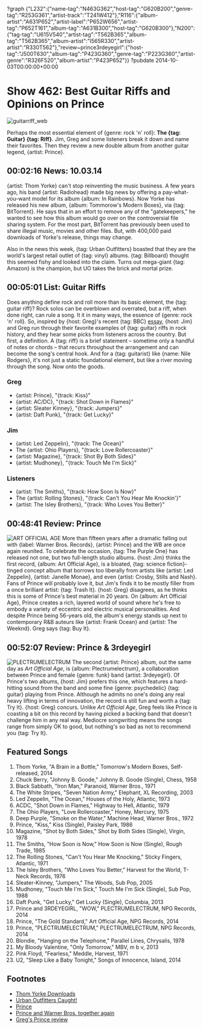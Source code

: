 ?graph {"L232":{"name-tag":"N463G362","host-tag":"G620B200","genre-tag":"R253G361","artist-track":"T241W412"},"R116":{"album-artist":"A631P652","artist-label":"P652W656","artist-tag":"P652T161","album-tag":"A631B300","host-tag":"G620B300"},"N200":{"tag-tag":"U615V540","artist-tag":"T562B365","album-tag":"T562B365","album-artist":"I565R330","artist-artist":"R330T562"},"review~prince3rdeyegirl":{"host-tag":"J500T630","album-tag":"P423G360","genre-tag":"P223G360","artist-genre":"R326F520","album-artist":"P423P652"}}
?pubdate 2014-10-03T00:00:00+00:00

# Show 462: Best Guitar Riffs and Opinions on Prince
![guitarriff_web](http://static.soundopinions.org/images/2014/guitarriff_web.jpg)

Perhaps the most essential element of {genre: rock 'n' roll}: **The {tag: Guitar} {tag: Riff}**. Jim, Greg and some listeners break it down and name their favorites. Then they review a new double album from another guitar legend, {artist: Prince}. 


## 00:02:16 News: 10.03.14
{artist: Thom Yorke} can't stop reinventing the music business. A few years ago, his band {artist: Radiohead} made big news by offering a pay-what-you-want model for its album {album: In Rainbows}. Now Yorke has released his new album, {album: Tommorow's Modern Boxes}, via {tag: BitTorrent}. He says that in an effort to remove any of the "gatekeepers," he wanted to see how this album would go over on the controversial file sharing system.  For the most part, BitTorrent has previously been used to share illegal music, movies and other files. But, with 400,000 paid downloads of Yorke's release, things may change.  

Also in the news this week, {tag: Urban Outfitters} boasted that they are the world's largest retail outlet of {tag: vinyl} albums. {tag: Billboard} thought this seemed fishy and looked into the claim. Turns out mega-giant {tag: Amazon} is the champion, but UO takes the brick and mortal prize.  


## 00:05:01 List: Guitar Riffs
Does anything define rock and roll more than its basic element, the {tag: guitar riff}? Rock solos can be overblown and overrated, but a riff, when done right, can rule a song. It it in many ways, the essence of {genre: rock 'n' roll}. So, inspired by {host: Greg}'s recent {tag: BBC} [essay](http://www.bbc.com/culture/story/20140804-what-is-the-greatest-guitar-riff), {host: Jim} and Greg run through their favorite examples of {tag: guitar} riffs in rock history, and they hear some picks from listeners across the country. But first, a definition. A {tag: riff} is a brief statement – sometime only a handful of notes or chords – that recurs throughout the arrangement and can become the song's central hook. And for a {tag: guitarist} like {name: Nile Rodgers}, it's not just a static foundational element, but like a river moving through the song. Now onto the goods.

### Greg
- {artist: Prince}, "{track: Kiss}"
- {artist: AC/DC}, "{track: Shot Down in Flames}"
- {artist: Sleater Kinney}, "{track: Jumpers}"
- {artist: Daft Punk}, "{track: Get Lucky}"

### Jim
- {artist: Led Zeppelin}, "{track: The Ocean}"
- The {artist: Ohio Players}, "{track: Love Rollercoaster}"
- {artist: Magazine}, "{track: Shot By Both Sides}"
- {artist: Mudhoney}, "{track: Touch Me I'm Sick}"

### Listeners
- {artist: The Smiths}, "{track: How Soon Is Now}"
- The {artist: Rolling Stones}, "{track: Can't You Hear Me Knockin'}"
- {artist: The Isley Brothers}, "{track: Who Loves You Better}"

## 00:48:41 Review: Prince
![ART OFFICIAL AGE](http://is3.mzstatic.com/image/thumb/Music3/v4/c8/24/73/c82473a6-ea93-e868-f750-d7daae13df96/source/600x600bb.jpg "155814/911631220")
More than fifteen years after a dramatic falling out with {label: Warner Bros. Records}, {artist: Prince} and the WB are once again reunited. To celebrate the occasion, {tag: The Purple One} has released not one, but two full-length studio albums. {host: Jim} thinks the first record, {album: Art Official Age}, is a bloated, {tag: science fiction}-tinged concept album that borrows too liberally from artists like {artist: Led Zeppelin}, {artist: Janelle Monae}, and even {artist: Crosby, Stills and Nash}. Fans of Prince will probably love it, but Jim's finds it to be mostly filler from a once brilliant artist: {tag: Trash It}. {host: Greg} disagrees, as he thinks this is some of Prince's best material in 20 years. On {album: Art Official Age}, Prince creates a rich, layered world of sound where he's free to embody a variety of eccentric and electric musical personalities. And despite Prince being 56-years old, the album's energy stands up next to contemporary R&B auteurs like {artist: Frank Ocean} and {artist: The Weeknd}. Greg says {tag: Buy It}.

## 00:52:07 Review: Prince & 3rdeyegirl
![PLECTRUMELECTRUM](http://is5.mzstatic.com/image/thumb/Music3/v4/c3/f6/17/c3f61759-c3c1-efcc-9efd-8cc77cd19ab3/source/600x600bb.jpg "155814/911632119")
The second {artist: Prince} album, out the same day as *Art Official Age*, is {album: Plectrumelectrum}, a collaboration between Prince and female {genre: funk} band {artist: 3rdeyegirl}. Of Prince's two albums, {host: Jim} prefers this one, which features a hard-hitting sound from the band and some fine {genre: psychedelic} {tag: guitar} playing from Prince. Although he admits no one's doing any real heavy lifting in terms of innovation, the record is still fun and worth a {tag: Try It}. {host: Greg} concurs. Unlike *Art Official Age*, Greg feels like Prince is coasting a bit on this record by having picked a backing band that doesn't challenge him in any real way. Mediocre songwriting means the songs range from simply OK to good, but nothing's so bad as not to recommend you {tag: Try It}. 


## Featured Songs
1. Thom Yorke, "A Brain in a Bottle," Tomorrow's Modern Boxes, Self-released, 2014 
1. Chuck Berry, "Johnny B. Goode," Johnny B. Goode (Single), Chess, 1958
1. Black Sabbath, "Iron Man," Paranoid, Warner Bros., 1971
1. The White Stripes, "Seven Nation Army," Elephant, XL Recording, 2003
1. Led Zeppelin, "The Ocean," Houses of the Holy, Atlantic, 1973
1. ACDC, "Shot Down in Flames," Highway to Hell, Atlantic, 1979
1. The Ohio Players, "Love Rollercoaster," Honey, Mercury, 1975 
1. Deep Purple, "Smoke on the Water," Machine Head, Warner Bros., 1972
1. Prince, "Kiss," Kiss (Single), Paisley Park, 1986 
1. Magazine, "Shot by Both Sides," Shot by Both Sides (Single), Virgin, 1978
1. The Smiths, "How Soon is Now," How Soon is Now (Single), Rough Trade, 1985
1. The Rolling Stones, "Can't You Hear Me Knocking," Sticky Fingers, Atlantic, 1971
1. The Isley Brothers, "Who Loves You Better," Harvest for the World, T-Neck Records, 1976
1. Sleater-Kinney, "Jumpers," The Woods, Sub Pop, 2005
1. Mudhoney, "Touch Me I'm Sick," Touch Me I'm Sick (Single), Sub Pop, 1988
1. Daft Punk, "Get Lucky," Get Lucky (Single), Columbia, 2013
1. Prince and 3RDEYEGIRL, "WOW," PLECTRUMELECTRUM, NPG Records, 2014 
1. Prince, "The Gold Standard," Art Official Age, NPG Records, 2014
1. Prince, "PLECTRUMELECTRUM," PLECTRUMELECTRUM, NPG Records, 2014 
1. Blondie, "Hanging on the Telephone," Parallel Lines, Chrysalis, 1978
1. My Bloody Valentine, "Only Tomorrow," MBV, m b v, 2013 
1. Pink Floyd, "Fearless," Meddle, Harvest, 1971
1. U2, "Sleep Like a Baby Tonight," Songs of Innocence, Island, 2014



## Footnotes
- [Thom Yorke Downloads](http://variety.com/2014/digital/news/thom-yorke-solo-album-tomorrows-modern-boxes-downloaded-400000-times-over-weekend-1201316230/)
- [Urban Outfitters Caught!](http://jezebel.com/urban-outfitters-lied-about-being-the-worlds-biggest-vi-1641316819)
- [Prince](http://plectrumelectrum.3rdeyegirl.com/)
- [Prince and Warner Bros. together again](http://www.bbc.com/news/entertainment-arts-27081344)
- [Greg's Prince review](http://www.chicagotribune.com/entertainment/music/kot/ct-prince-reviews-plectrum-art-official-age-20140929-column.html)

